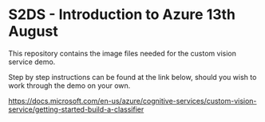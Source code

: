 # S2DS - Introduction to Azure 13th August

This repository contains the image files needed for the custom vision service demo.

Step by step instructions can be found at the link below, should you wish to work through the demo on your own.

https://docs.microsoft.com/en-us/azure/cognitive-services/custom-vision-service/getting-started-build-a-classifier
